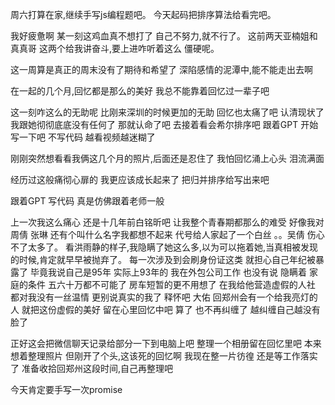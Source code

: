 周六打算在家,继续手写js编程题吧。
今天起码把排序算法给看完吧。

我好疲惫啊 某一刻这鸡血真不想打了
自己不努力,就不行了。
这前两天亚楠姐和真真哥 这两个给我讲奋斗,要上进咋听着这么
僵硬呢。

这一周算是真正的周末没有了期待和希望了
深陷感情的泥潭中,能不能走出去啊

在一起的几个月,回忆都是那么的美好
我总不能靠着回忆过一辈子吧

这一刻咋这么的无助呢
比刚来深圳的时候更加的无助
回忆也太痛了吧
认清现状了 我跟她彻彻底底没有任何了
那就认命了吧
去接着看会希尔排序吧
跟着GPT 开始写一下吧 不写代码 越看视频越迷糊了

刚刚突然想看看我俩这几个月的照片,后面还是忍住了 我怕回忆涌上心头
泪流满面

经历过这般痛彻心扉的 我更应该成长起来了
把归并排序给写出来吧

跟着GPT 写代码 真是仿佛跟着老师一般


上一次我这么痛心 还是十几年前白铭昕吧 让我整个青春期都那么的难受
好像我对周倩 张琳  还有个叫什么名字我都想不起来 代号给人家起了一个白丝 。。吴倩
伤心不了太多了。
看洪雨静的样子,我隐瞒了她这么多,以为可以拖着她,当真相被发现的时候,肯定就早早被抛弃了。
每一次涉及到会刷身份证这类 就担心自己年纪被暴露了
毕竟我说自己是95年 实际上93年的
我在外包公司工作 也没有说 隐瞒着
家庭的条件  五六十万都不可能了 
房车短暂的更不用想了
在我给他营造虚假的人社 都对我没有一丝温情
更别说真实的我了
释怀吧 大佑 回郑州会有一个给我亮灯的人
就把这份虚假的美好 留在心里回忆中吧
算了 也不再纠缠了 越纠缠自己越没有脸了


正好这会把微信聊天记录给部分一下到电脑上吧
整理一个相册留在回忆里吧
本来想着整理照片 但刚开了个头,这该死的回忆啊
我现在整一片彷徨 还是等工作落实了
准备收拾回郑州这段时间,自己再整理吧

今天肯定要手写一次promise

